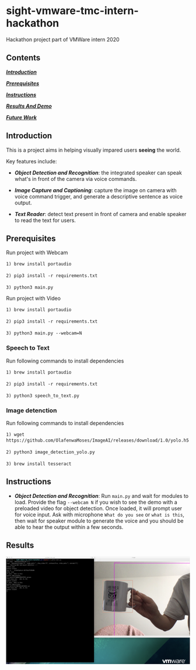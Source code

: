 
# sight-vmware-tmc-intern-hackathon

Hackathon project part of VMWare intern 2020

## Contents

[***Introduction***](https://github.com/SwapnilBhosale/sight-vmware-tmc-intern-hackathon#Introduction)

[***Prerequisites***](https://github.com/SwapnilBhosale/sight-vmware-tmc-intern-hackathon#Prerequisites)

[***Instructions***](https://github.com/SwapnilBhosale/sight-vmware-tmc-intern-hackathon#Instructions)

[***Results And Demo***](https://github.com/SwapnilBhosale/sight-vmware-tmc-intern-hackathon#Results)

[***Future Work***](https://github.com/SwapnilBhosale/sight-vmware-tmc-intern-hackathon#FutureWork)


## Introduction

This is a project aims in helping visually impared users **seeing** the world.

Key features include:

- ***Object Detection and Recognition***: the integrated speaker can speak what's in front of the camera via voice commands.

- ***Image Capture and Captioning***: capture the image on camera with voice command trigger, and generate a descriptive sentence as voice output. 

- ***Text Reader***: detect text present in front of camera and enable speaker to read the text for users.

## Prerequisites 

Run project with Webcam

```
1) brew install portaudio

2) pip3 install -r requirements.txt

3) python3 main.py

```


Run project with Video

```
1) brew install portaudio

2) pip3 install -r requirements.txt

3) python3 main.py --webcam=N

```

### Speech to Text

Run following commands to install dependencies

```
1) brew install portaudio

2) pip3 install -r requirements.txt

3) python3 speech_to_text.py

```


### Image detenction

Run following commands to install dependencies

```
1) wget https://github.com/OlafenwaMoses/ImageAI/releases/download/1.0/yolo.h5

2) python3 image_detection_yolo.py

3) brew install tesseract

```

## Instructions

- ***Object Detection and Recognition***: Run `main.py` and wait for modules to load. Provide the flag `--webcam N` if you wish to see the demo with a preloaded video for object detection. Once loaded, it will prompt user for voice input. Ask with microphone `What do you see` or `what is this`, then wait for speaker module to generate the voice and you should be able to hear the output within a few seconds.

## Results

![Object Detection](https://github.com/SwapnilBhosale/sight-vmware-tmc-intern-hackathon/blob/master/demo_data/object_detection.png?raw=true)
